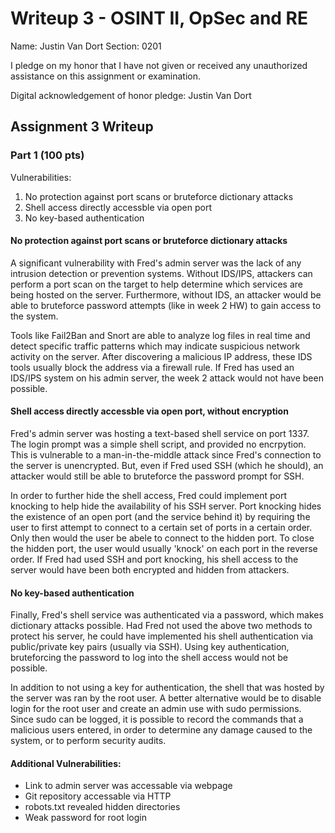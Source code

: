 Writeup 3 - OSINT II, OpSec and RE
======

Name: Justin Van Dort
Section: 0201  

I pledge on my honor that I have not given or received any unauthorized assistance on this assignment or examination.

Digital acknowledgement of honor pledge: Justin Van Dort

## Assignment 3 Writeup

### Part 1 (100 pts)

Vulnerabilities:
1) No protection against port scans or bruteforce dictionary attacks 
2) Shell access directly accessble via open port
3) No key-based authentication

#### No protection against port scans or bruteforce dictionary attacks 

A significant vulnerability with Fred's admin server was the lack of any
intrusion detection or prevention systems. Without IDS/IPS, attackers can 
perform a port scan on the target to help determine which services are being 
hosted on the server. Furthermore, without IDS, an attacker would be able to 
bruteforce password attempts (like in week 2 HW) to gain access to the system. 

Tools like Fail2Ban and Snort are able to analyze log files in real time and
detect specific traffic patterns which may indicate suspicious network activity 
on the server. After discovering a malicious IP address, these IDS tools usually
block the address via a firewall rule. If Fred has used an IDS/IPS system on his
admin server, the week 2 attack would not have been possible. 

#### Shell access directly accessble via open port, without encryption

Fred's admin server was hosting a text-based shell service on port 1337. The
login prompt was a simple shell script, and provided no encrpytion. This is vulnerable
to a man-in-the-middle attack since Fred's connection to the server is unencrypted. But, 
even if Fred used SSH (which he should), an attacker would still be able to bruteforce 
the password prompt for SSH. 

In order to further hide the shell access, Fred could implement port knocking to help
hide the availability of his SSH server. Port knocking hides the existence of an open port
(and the service behind it) by requiring the user to first attempt to connect to a certain set
of ports in a certain order. Only then would the user be abele to connect to the hidden port. 
To close the hidden port, the user would usually 'knock' on each port in the reverse order. 
If Fred had used SSH and port knocking, his shell access to the server would have been 
both encrypted and hidden from attackers. 

#### No key-based authentication

Finally, Fred's shell service was authenticated via a password, which makes dictionary
attacks possible. Had Fred not used the above two methods to protect his server, he could have
implemented his shell authentication via public/private key pairs (usually via SSH). Using key authentication, bruteforcing the password to log into the shell access would not be possible. 

In addition to not using a key for authentication, the shell that was hosted by the server was
ran by the root user. A better alternative would be to disable login for the root user and 
create an admin use with sudo permissions. Since sudo can be logged, it is possible to record
the commands that a malicious users entered, in order to determine any damage caused to the 
system, or to perform security audits. 

#### Additional Vulnerabilities:

* Link to admin server was accessable via webpage
* Git repository accessable via HTTP
* robots.txt revealed hidden directories
* Weak password for root login